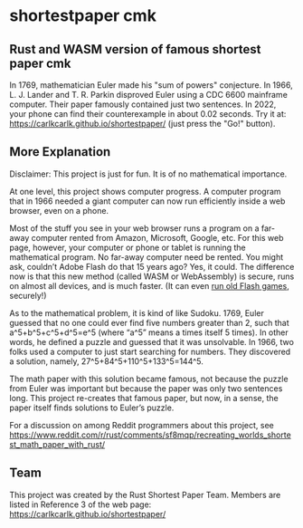 # shortestpaper cmk

## Rust and WASM version of famous shortest paper cmk

In 1769, mathematician Euler made his "sum of powers" conjecture. In 1966, L. J. Lander and T. R. Parkin disproved Euler using a CDC 6600 mainframe computer. Their paper famously contained just two sentences. In 2022, your phone can find their counterexample in about 0.02 seconds. Try it at: <https://carlkcarlk.github.io/shortestpaper/> (just press the "Go!" button).

## More Explanation

Disclaimer: This project is just for fun. It is of no mathematical importance.

At one level, this project shows computer progress. A computer program that in 1966 needed a giant computer can now run efficiently inside a web browser, even on a phone.

Most of the stuff you see in your web browser runs a program on a far-away computer rented from Amazon, Microsoft, Google, etc. For this web page, however, your computer or phone or tablet is running the mathematical program. No far-away computer need be rented. You might ask, couldn’t Adobe Flash do that 15 years ago? Yes, it could. The difference now is that this new method (called WASM or WebAssembly) is secure, runs on almost all devices, and is much faster. (It can even [run old Flash games](https://ruffle.rs/), securely!)

As to the mathematical problem, it is kind of like Sudoku. 1769, Euler guessed that no one could ever find five numbers greater than 2, such that a^5+b^5+c^5+d^5=e^5 (where “a^5” means a times itself 5 times). In other words, he defined a puzzle and guessed that it was unsolvable. In 1966, two folks used a computer to just start searching for numbers. They discovered a solution, namely, 27^5+84^5+110^5+133^5=144^5.

The math paper with this solution became famous, not because the puzzle from Euler was important but because the paper was only two sentences long. This project re-creates that famous paper, but now, in a sense, the paper itself finds solutions to Euler’s puzzle.

For a discussion on among Reddit programmers about this project, see <https://www.reddit.com/r/rust/comments/sf8mqp/recreating_worlds_shortest_math_paper_with_rust/>

## Team

This project was created by the Rust Shortest Paper Team. Members are listed in Reference 3 of the web page: <https://carlkcarlk.github.io/shortestpaper/>
